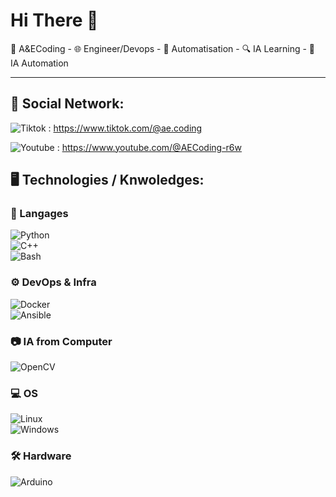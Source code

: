 # Hi There 👋

🔗 A&ECoding - 🌐 Engineer/Devops - 🎯 Automatisation - 🔍 IA Learning - 📡 IA Automation

---

## 📌 Social Network: 

![Tiktok](https://img.shields.io/badge/Tiktok-FCC624?style=for-the-badge&logo=tiktok&logoColor=black) : https://www.tiktok.com/@ae.coding

![Youtube](https://img.shields.io/badge/Youtube-FCC624?style=for-the-badge&logo=Youtube&logoColor=black) : https://www.youtube.com/@AECoding-r6w

## 🖥 Technologies / Knwoledges:

### 🔹 Langages  
![Python](https://img.shields.io/badge/Python-3776AB?style=for-the-badge&logo=python&logoColor=white)  
![C++](https://img.shields.io/badge/C++-00599C?style=for-the-badge&logo=c%2b%2b&logoColor=white)  
![Bash](https://img.shields.io/badge/Bash-4EAA25?style=for-the-badge&logo=gnu-bash&logoColor=white)  

### ⚙️ DevOps & Infra  
![Docker](https://img.shields.io/badge/Docker-2496ED?style=for-the-badge&logo=docker&logoColor=white)  
![Ansible](https://img.shields.io/badge/Ansible-EE0000?style=for-the-badge&logo=ansible&logoColor=white)  

### 📷 IA from Computer  
![OpenCV](https://img.shields.io/badge/OpenCV-5C3EE8?style=for-the-badge&logo=opencv&logoColor=white)  

### 💻 OS  
![Linux](https://img.shields.io/badge/Linux-FCC624?style=for-the-badge&logo=linux&logoColor=black)  
![Windows](https://img.shields.io/badge/Windows-0078D6?style=for-the-badge&logo=windows&logoColor=white)  

### 🛠️ Hardware  
![Arduino](https://img.shields.io/badge/Arduino-00979D?style=for-the-badge&logo=arduino&logoColor=white)  

